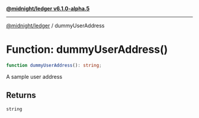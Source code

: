 [**@midnight/ledger v6.1.0-alpha.5**](../README.md)

***

[@midnight/ledger](../globals.md) / dummyUserAddress

# Function: dummyUserAddress()

```ts
function dummyUserAddress(): string;
```

A sample user address

## Returns

`string`

